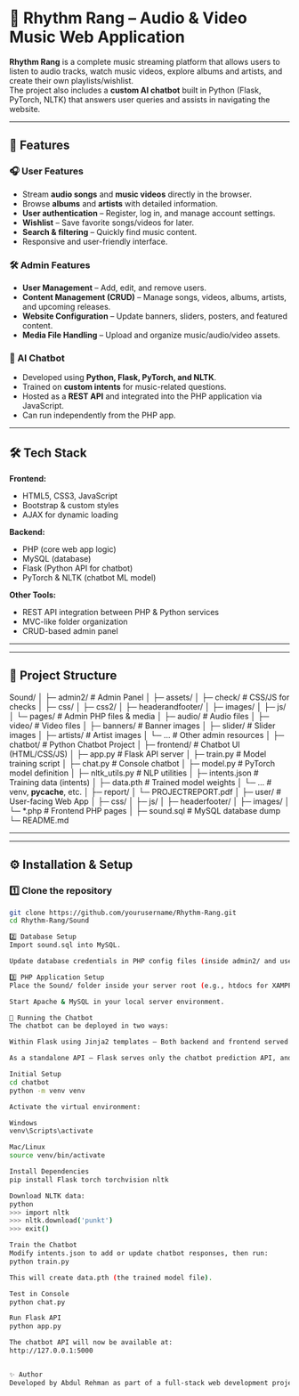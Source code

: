 # 🎵 Rhythm Rang – Audio & Video Music Web Application

**Rhythm Rang** is a complete music streaming platform that allows users to listen to audio tracks, watch music videos, explore albums and artists, and create their own playlists/wishlist.  
The project also includes a **custom AI chatbot** built in Python (Flask, PyTorch, NLTK) that answers user queries and assists in navigating the website.  

---

## 🚀 Features

### 🎧 User Features
- Stream **audio songs** and **music videos** directly in the browser.
- Browse **albums** and **artists** with detailed information.
- **User authentication** – Register, log in, and manage account settings.
- **Wishlist** – Save favorite songs/videos for later.
- **Search & filtering** – Quickly find music content.
- Responsive and user-friendly interface.

### 🛠 Admin Features
- **User Management** – Add, edit, and remove users.
- **Content Management (CRUD)** – Manage songs, videos, albums, artists, and upcoming releases.
- **Website Configuration** – Update banners, sliders, posters, and featured content.
- **Media File Handling** – Upload and organize music/audio/video assets.

### 🤖 AI Chatbot
- Developed using **Python, Flask, PyTorch, and NLTK**.
- Trained on **custom intents** for music-related questions.
- Hosted as a **REST API** and integrated into the PHP application via JavaScript.
- Can run independently from the PHP app.

---

## 🛠 Tech Stack

**Frontend:**
- HTML5, CSS3, JavaScript
- Bootstrap & custom styles
- AJAX for dynamic loading

**Backend:**
- PHP (core web app logic)
- MySQL (database)
- Flask (Python API for chatbot)
- PyTorch & NLTK (chatbot ML model)

**Other Tools:**
- REST API integration between PHP & Python services
- MVC-like folder organization
- CRUD-based admin panel

---
---
## 📂 Project Structure

Sound/
│
├─ admin2/                         # Admin Panel
│  ├─ assets/
│  ├─ check/                       # CSS/JS for checks
│  ├─ css/
│  ├─ css2/
│  ├─ headerandfooter/
│  ├─ images/
│  ├─ js/
│  └─ pages/                       # Admin PHP files & media
│     ├─ audio/                    # Audio files
│     ├─ video/                    # Video files
│     ├─ banners/                  # Banner images
│     ├─ slider/                   # Slider images
│     ├─ artists/                  # Artist images
│     └─ ...                       # Other admin resources
│
├─ chatbot/                        # Python Chatbot Project
│  ├─ frontend/                    # Chatbot UI (HTML/CSS/JS)
│  ├─ app.py                       # Flask API server
│  ├─ train.py                     # Model training script
│  ├─ chat.py                      # Console chatbot
│  ├─ model.py                     # PyTorch model definition
│  ├─ nltk_utils.py                # NLP utilities
│  ├─ intents.json                 # Training data (intents)
│  ├─ data.pth                     # Trained model weights
│  └─ ...                          # venv, __pycache__, etc.
│
├─ report/
│  └─ PROJECTREPORT.pdf
│
├─ user/                           # User-facing Web App
│  ├─ css/
│  ├─ js/
│  ├─ headerfooter/
│  ├─ images/
│  └─ *.php                        # Frontend PHP pages
│
├─ sound.sql                       # MySQL database dump
└─ README.md

---

---

## ⚙️ Installation & Setup

### 1️⃣ Clone the repository
```bash
git clone https://github.com/yourusername/Rhythm-Rang.git
cd Rhythm-Rang/Sound

2️⃣ Database Setup
Import sound.sql into MySQL.

Update database credentials in PHP config files (inside admin2/ and user/ folders).

3️⃣ PHP Application Setup
Place the Sound/ folder inside your server root (e.g., htdocs for XAMPP).

Start Apache & MySQL in your local server environment.

🤖 Running the Chatbot
The chatbot can be deployed in two ways:

Within Flask using Jinja2 templates – Both backend and frontend served from Flask.

As a standalone API – Flask serves only the chatbot prediction API, and HTML/JS can be hosted in any frontend application (like our PHP project) with minor modifications.

Initial Setup
cd chatbot
python -m venv venv

Activate the virtual environment:

Windows
venv\Scripts\activate

Mac/Linux
source venv/bin/activate

Install Dependencies
pip install Flask torch torchvision nltk

Download NLTK data:
python
>>> import nltk
>>> nltk.download('punkt')
>>> exit()

Train the Chatbot
Modify intents.json to add or update chatbot responses, then run:
python train.py

This will create data.pth (the trained model file).

Test in Console
python chat.py

Run Flask API
python app.py

The chatbot API will now be available at:
http://127.0.0.1:5000


✨ Author
Developed by Abdul Rehman as part of a full-stack web development project.
